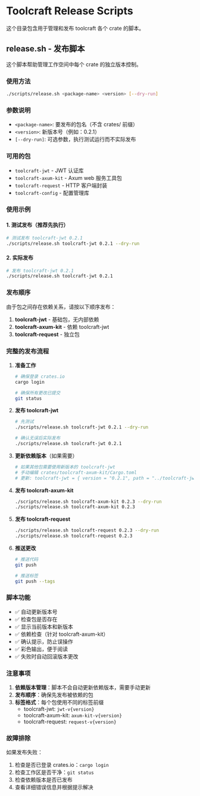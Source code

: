 # Toolcraft Release Scripts

这个目录包含用于管理和发布 toolcraft 各个 crate 的脚本。

## release.sh - 发布脚本

这个脚本帮助管理工作空间中每个 crate 的独立版本控制。

### 使用方法

```bash
./scripts/release.sh <package-name> <version> [--dry-run]
```

### 参数说明

- `<package-name>`: 要发布的包名（不含 crates/ 前缀）
- `<version>`: 新版本号（例如：0.2.1）
- `[--dry-run]`: 可选参数，执行测试运行而不实际发布

### 可用的包

- `toolcraft-jwt` - JWT 认证库
- `toolcraft-axum-kit` - Axum web 服务工具包
- `toolcraft-request` - HTTP 客户端封装
- `toolcraft-config` - 配置管理库

### 使用示例

#### 1. 测试发布（推荐先执行）
```bash
# 测试发布 toolcraft-jwt 0.2.1
./scripts/release.sh toolcraft-jwt 0.2.1 --dry-run
```

#### 2. 实际发布
```bash
# 发布 toolcraft-jwt 0.2.1
./scripts/release.sh toolcraft-jwt 0.2.1
```

### 发布顺序

由于包之间存在依赖关系，请按以下顺序发布：

1. **toolcraft-jwt** - 基础包，无内部依赖
2. **toolcraft-axum-kit** - 依赖 toolcraft-jwt
3. **toolcraft-request** - 独立包

### 完整的发布流程

1. **准备工作**
   ```bash
   # 确保登录 crates.io
   cargo login
   
   # 确保所有更改已提交
   git status
   ```

2. **发布 toolcraft-jwt**
   ```bash
   # 先测试
   ./scripts/release.sh toolcraft-jwt 0.2.1 --dry-run
   
   # 确认无误后实际发布
   ./scripts/release.sh toolcraft-jwt 0.2.1
   ```

3. **更新依赖版本**（如果需要）
   ```bash
   # 如果其他包需要使用新版本的 toolcraft-jwt
   # 手动编辑 crates/toolcraft-axum-kit/Cargo.toml
   # 更新: toolcraft-jwt = { version = "0.2.1", path = "../toolcraft-jwt" }
   ```

4. **发布 toolcraft-axum-kit**
   ```bash
   ./scripts/release.sh toolcraft-axum-kit 0.2.3 --dry-run
   ./scripts/release.sh toolcraft-axum-kit 0.2.3
   ```

5. **发布 toolcraft-request**
   ```bash
   ./scripts/release.sh toolcraft-request 0.2.3 --dry-run
   ./scripts/release.sh toolcraft-request 0.2.3
   ```

6. **推送更改**
   ```bash
   # 推送代码
   git push
   
   # 推送标签
   git push --tags
   ```

### 脚本功能

- ✅ 自动更新版本号
- ✅ 检查包是否存在
- ✅ 显示当前版本和新版本
- ✅ 依赖检查（针对 toolcraft-axum-kit）
- ✅ 确认提示，防止误操作
- ✅ 彩色输出，便于阅读
- ✅ 失败时自动回滚版本更改

### 注意事项

1. **依赖版本管理**：脚本不会自动更新依赖版本，需要手动更新
2. **发布顺序**：确保先发布被依赖的包
3. **标签格式**：每个包使用不同的标签前缀
   - toolcraft-jwt: `jwt-v{version}`
   - toolcraft-axum-kit: `axum-kit-v{version}`
   - toolcraft-request: `request-v{version}`

### 故障排除

如果发布失败：

1. 检查是否已登录 crates.io：`cargo login`
2. 检查工作区是否干净：`git status`
3. 检查依赖版本是否已发布
4. 查看详细错误信息并根据提示解决